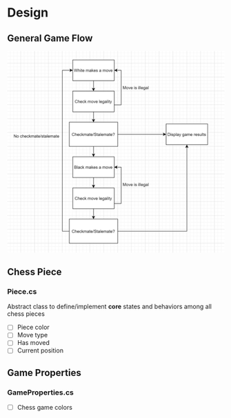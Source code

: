 # Design

## General Game Flow
![](./images/program-design-logic.PNG)  

## Chess Piece
### Piece.cs  
Abstract class to define/implement <b>core</b> states and behaviors among all chess pieces  
- [ ] Piece color  
- [ ] Move type  
- [ ] Has moved  
- [ ] Current position  

## Game Properties
### GameProperties.cs
- [ ] Chess game colors
